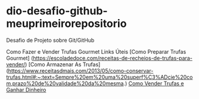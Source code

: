 # dio-desafio-github-meuprimeirorepositorio
Desafio de Projeto sobre Git/GitHub

Como Fazer e Vender Trufas Gourmet
Links Úteis
[Como Preparar Trufas Gourmet] (https://escoladedoce.com/receitas-de-recheios-de-trufas-para-vender/) 
[Como Armazenar As Trufas] (https://www.receitasdmais.com/2013/05/como-conservar-trufas.html#:~:text=Sempre%20em%20uma%20superf%C3%ADcie%20com,prazo%20de%20validade%20da%20mesma.)
[Como Vender Trufas e Ganhar Dinheiro](https://www.boxloja.com/aprenda-como-vender-trufas/)
